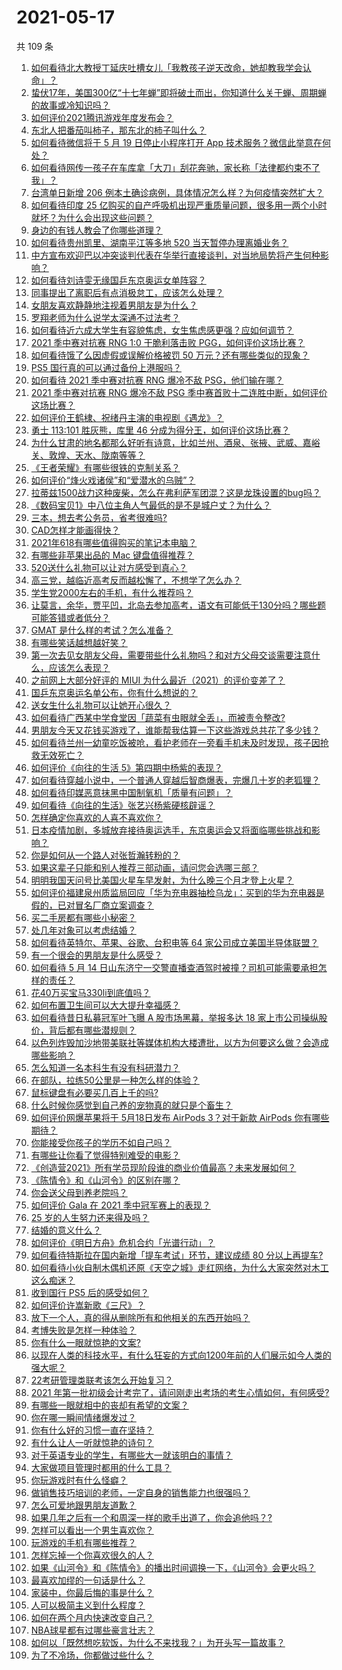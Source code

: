 # 2021-05-17

共 109 条

<!-- BEGIN -->
<!-- 最后更新时间 Mon May 17 2021 13:13:34 GMT+0800 (China Standard Time) -->

1. [如何看待北大教授丁延庆吐槽女儿「我教孩子逆天改命，她却教我学会认命」？](https://www.zhihu.com/question/459213529)
2. [蛰伏17年，美国300亿“十七年蝉”即将破土而出，你知道什么关于蝉、周期蝉的故事或冷知识吗？](https://www.zhihu.com/question/459355817)
3. [如何评价2021腾讯游戏年度发布会？](https://www.zhihu.com/question/459484973)
4. [东北人把番茄叫柿子，那东北的柿子叫什么？](https://www.zhihu.com/question/459057274)
5. [如何看待微信将于 5 月 19 日停止小程序打开 App
   技术服务？微信此举意在何处？](https://www.zhihu.com/question/459459278)
6. [如何看待网传一孩子在车库拿「大刀」刮花奔驰，家长称「法律都约束不了我」？](https://www.zhihu.com/question/459405484)
7. [台湾单日新增 206
   例本土确诊病例，具体情况怎么样？为何疫情突然扩大？](https://www.zhihu.com/question/459736953)
8. [如何看待印度 25
   亿购买的自产呼吸机出现严重质量问题，很多用一两个小时就坏？为什么会出现这些问题？](https://www.zhihu.com/question/459351191)
9. [身边的有钱人教会了你哪些道理？](https://www.zhihu.com/question/430653175)
10. [如何看待贵州凯里、湖南平江等多地 520 当天暂停办理离婚业务？](https://www.zhihu.com/question/459749764)
11. [中方宣布欢迎巴以冲突谈判代表在华举行直接谈判，对当地局势将产生何种影响？](https://www.zhihu.com/question/459778849)
12. [如何看待刘诗雯无缘国乒东京奥运女单阵容？](https://www.zhihu.com/question/459710437)
13. [同事提出了离职后有点消极怠工，应该怎么处理？](https://www.zhihu.com/question/434114178)
14. [女朋友喜欢静静地注视着男朋友是为什么？](https://www.zhihu.com/question/309919749)
15. [罗翔老师为什么说学太深通不过法考？](https://www.zhihu.com/question/453113816)
16. [如何看待近六成大学生有容貌焦虑，女生焦虑感更强？应如何调节？](https://www.zhihu.com/question/446241093)
17. [2021 季中赛对抗赛 RNG 1:0 干脆利落击败
    PGG，如何评价这场比赛？](https://www.zhihu.com/question/459831717)
18. [如何看待饿了么因虚假或误解价格被罚 50
    万元？还有哪些类似的现象？](https://www.zhihu.com/question/459881517)
19. [PS5 国行真的可以通过备份上港服吗？](https://www.zhihu.com/question/458832795)
20. [如何看待 2021 季中赛对抗赛 RNG 爆冷不敌
    PSG，他们输在哪？](https://www.zhihu.com/question/459817955)
21. [2021 季中赛对抗赛 RNG 爆冷不敌 PSG
    季中赛首败十二连胜中断，如何评价这场比赛？](https://www.zhihu.com/question/459807055)
22. [如何评价王鹤棣、祝绪丹主演的电视剧《遇龙》？](https://www.zhihu.com/question/458182505)
23. [勇士 113:101 胜灰熊，库里 46
    分成为得分王，如何评价这场比赛？](https://www.zhihu.com/question/459852096)
24. [为什么甘肃的地名都那么好听有诗意，比如兰州、酒泉、张掖、武威、嘉峪关、敦煌、天水、陇南等等？](https://www.zhihu.com/question/343852891)
25. [《王者荣耀》有哪些很铁的克制关系？](https://www.zhihu.com/question/448036248)
26. [如何评价“烽火戏诸侯”和“爱潜水的乌贼”？](https://www.zhihu.com/question/450823839)
27. [拉蒂兹1500战力这种废柴，怎么在弗利萨军团混？这是龙珠设置的bug吗？](https://www.zhihu.com/question/459607468)
28. [《数码宝贝1》中八位主角人气最低的是不是城户丈？为什么？](https://www.zhihu.com/question/38453100)
29. [三本，想去考公务员，省考很难吗?](https://www.zhihu.com/question/332487091)
30. [CAD怎样才能画得快？](https://www.zhihu.com/question/22553729)
31. [2021年618有哪些值得购买的笔记本电脑？](https://www.zhihu.com/question/456023623)
32. [有哪些非苹果出品的 Mac 键盘值得推荐？](https://www.zhihu.com/question/20607265)
33. [520送什么礼物可以让对方感受到真心？](https://www.zhihu.com/question/323398197)
34. [高三党，越临近高考反而越松懈了，不想学了怎么办？](https://www.zhihu.com/question/458918007)
35. [学生党2000左右的手机，有什么推荐吗？](https://www.zhihu.com/question/459011732)
36. [让莫言，余华，贾平凹，北岛去参加高考，语文有可能低于130分吗？哪些题可能答错或者低分？](https://www.zhihu.com/question/439358421)
37. [GMAT 是什么样的考试？怎么准备？](https://www.zhihu.com/question/24008989)
38. [有哪些笑话越想越好笑？](https://www.zhihu.com/question/449155371)
39. [第一次去见女朋友父母，需要带些什么礼物吗？和对方父母交谈需要注意什么，应该怎么表现？](https://www.zhihu.com/question/21442604)
40. [之前网上大部分好评的 MIUI
    为什么最近（2021）的评价变差了？](https://www.zhihu.com/question/452169697)
41. [国乒东京奥运名单公布，你有什么想说的？](https://www.zhihu.com/question/459708819)
42. [送女生什么礼物可以让她开心很久？](https://www.zhihu.com/question/327277042)
43. [如何看待广西某中学食堂因「蔬菜有虫眼就全丢」，而被责令整改?](https://www.zhihu.com/question/459462929)
44. [男朋友今天又花钱买游戏了，谁能帮我估算一下这些游戏总共花了多少钱？](https://www.zhihu.com/question/453441147)
45. [如何看待兰州一幼童吃饭被呛，看护老师在一旁看手机未及时发现，孩子因抢救无效死亡？](https://www.zhihu.com/question/459515468)
46. [如何评价《向往的生活 5》第四期中杨紫的表现？](https://www.zhihu.com/question/459467558)
47. [如何看待穿越小说中，一个普通人穿越后智商爆表，完爆几十岁的老狐狸？](https://www.zhihu.com/question/376857581)
48. [如何看待印媒恶意抹黑中国制氧机「质量有问题」？](https://www.zhihu.com/question/459700129)
49. [如何看待《向往的生活》张艺兴杨紫硬核辟谣？](https://www.zhihu.com/question/459521803)
50. [怎样确定你喜欢的人喜不喜欢你？](https://www.zhihu.com/question/455730126)
51. [日本疫情加剧，多城放弃接待奥运选手，东京奥运会又将面临哪些挑战和影响？](https://www.zhihu.com/question/459370169)
52. [你是如何从一个路人对张哲瀚转粉的？](https://www.zhihu.com/question/458888109)
53. [如果这辈子只能和别人推荐三部动画，请问您会选哪三部？](https://www.zhihu.com/question/459632635)
54. [明明我国天问号比美国火星车早发射，为什么晚三个月才登上火星？](https://www.zhihu.com/question/445286711)
55. [如何评价福建泉州质监局回应「华为充电器抽检乌龙」：买到的华为充电器是假的，已对冒名厂商立案调查？](https://www.zhihu.com/question/459575426)
56. [买二手房都有哪些小秘密？](https://www.zhihu.com/question/391535547)
57. [处几年对象可以考虑结婚？](https://www.zhihu.com/question/450899653)
58. [如何看待英特尔、苹果、谷歌、台积电等 64
    家公司成立美国半导体联盟？](https://www.zhihu.com/question/459482645)
59. [有一个很会的男朋友是什么感受？](https://www.zhihu.com/question/391872560)
60. [如何看待 5 月 14
    日山东济宁一交警直播查酒驾时被撞？司机可能需要承担怎样的责任？](https://www.zhihu.com/question/459588410)
61. [花40万买宝马330li到底值吗？](https://www.zhihu.com/question/459431704)
62. [如何布置卫生间可以大大提升幸福感？](https://www.zhihu.com/question/453988104)
63. [如何看待昔日私募冠军叶飞曝 A 股市场黑幕，举报多达 18
    家上市公司操纵股价，背后都有哪些潜规则？](https://www.zhihu.com/question/459558051)
64. [以色列炸毁加沙地带美联社等媒体机构大楼遭批，以方为何要这么做？会造成哪些影响？](https://www.zhihu.com/question/459696493)
65. [怎么知道一名本科生有没有科研潜力？](https://www.zhihu.com/question/458786106)
66. [在部队，拉练50公里是一种怎么样的体验？](https://www.zhihu.com/question/47872589)
67. [鼠标键盘有必要买几百上千的吗?](https://www.zhihu.com/question/459346809)
68. [什么时候你感觉到自己养的宠物真的就只是个畜生？](https://www.zhihu.com/question/344278401)
69. [如何评价网爆苹果将于 5月18日发布 AirPods 3？对于新款 AirPods
    你有哪些期待？](https://www.zhihu.com/question/459436442)
70. [你能接受你孩子的学历不如自己吗？](https://www.zhihu.com/question/458655662)
71. [有哪些让你看了觉得特别难受的电影？](https://www.zhihu.com/question/441119264)
72. [《创造营2021》所有学员现阶段谁的商业价值最高？未来发展如何？](https://www.zhihu.com/question/458257824)
73. [《陈情令》和《山河令》的区别在哪？](https://www.zhihu.com/question/452003910)
74. [你会送父母到养老院吗？](https://www.zhihu.com/question/454221536)
75. [如何评价 Gala 在 2021 季中冠军赛上的表现？](https://www.zhihu.com/question/459505861)
76. [25 岁的人生努力还来得及吗？](https://www.zhihu.com/question/458261574)
77. [结婚的意义什么？](https://www.zhihu.com/question/458425888)
78. [如何评价《明日方舟》危机合约「光谱行动」？](https://www.zhihu.com/question/459589633)
79. [如何看待特斯拉在国内新增「提车考试」环节，建议成绩 80
    分以上再提车?](https://www.zhihu.com/question/459595338)
80. [如何看待小伙自制木偶机还原《天空之城》走红网络，为什么大家突然对木工这么痴迷？](https://www.zhihu.com/question/459454868)
81. [收到国行 PS5 后的感受如何？](https://www.zhihu.com/question/459171541)
82. [如何评价许嵩新歌《三尺》？](https://www.zhihu.com/question/459309963)
83. [放下一个人，真的得从删除所有和他相关的东西开始吗？](https://www.zhihu.com/question/453283848)
84. [考博失败是怎样一种体验？](https://www.zhihu.com/question/55449969)
85. [你有什么一眼就惊艳的文案?](https://www.zhihu.com/question/384142344)
86. [以现在人类的科技水平，有什么狂妄的方式向1200年前的人们展示如今人类的强大呢？](https://www.zhihu.com/question/456628031)
87. [22考研管理类联考该怎么开始复习？](https://www.zhihu.com/question/428880602)
88. [2021
    年第一批初级会计考完了，请问刚走出考场的考生心情如何，有何感受?](https://www.zhihu.com/question/459532575)
89. [有哪些一眼就相中的丧却有希望的文案？](https://www.zhihu.com/question/451987862)
90. [你在哪一瞬间情绪爆发过？](https://www.zhihu.com/question/267660074)
91. [你有什么好的习惯一直在坚持？](https://www.zhihu.com/question/435012841)
92. [有什么让人一听就惊艳的诗句？](https://www.zhihu.com/question/457061535)
93. [对于英语专业的学生，有哪些大一就该明白的事情？](https://www.zhihu.com/question/420512758)
94. [大家做项目管理时都用的什么工具？](https://www.zhihu.com/question/38813402)
95. [你玩游戏时有什么怪癖？](https://www.zhihu.com/question/36169913)
96. [做销售技巧培训的老师，一定自身的销售能力也很强吗？](https://www.zhihu.com/question/456460921)
97. [怎么可爱地跟男朋友道歉？](https://www.zhihu.com/question/383772587)
98. [如果几年之后有一个和周深一样的歌手出道了，你会追他吗？?](https://www.zhihu.com/question/459686681)
99. [怎样可以看出一个男生喜欢你？](https://www.zhihu.com/question/457257289)
100. [玩游戏的手机有哪些推荐？](https://www.zhihu.com/question/286463136)
101. [怎样忘掉一个你喜欢很久的人？](https://www.zhihu.com/question/456852121)
102. [如果《山河令》和《陈情令》的播出时间调换一下，《山河令》会更火吗？](https://www.zhihu.com/question/459250772)
103. [最喜欢加缪的一句话是什么？](https://www.zhihu.com/question/318208674)
104. [家装中，你最后悔的事是什么？](https://www.zhihu.com/question/56054068)
105. [人可以极简主义到什么程度？](https://www.zhihu.com/question/313020218)
106. [如何在两个月内快速改变自己？](https://www.zhihu.com/question/451986493)
107. [NBA球星都有过哪些豪言壮志？](https://www.zhihu.com/question/459318880)
108. [如何以「既然想吃软饭，为什么不来找我？」为开头写一篇故事？](https://www.zhihu.com/question/454056791)
109. [为了不冷场，你都做过些什么？](https://www.zhihu.com/question/458658699)

<!-- END -->

